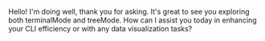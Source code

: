 Hello! I'm doing well, thank you for asking. It's great to see you exploring both terminalMode and treeMode. How can I assist you today in enhancing your CLI efficiency or with any data visualization tasks?

